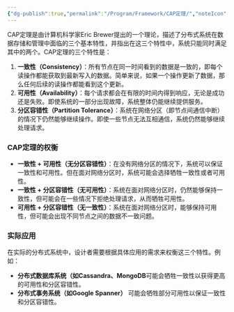```yaml
---
{"dg-publish":true,"permalink":"/Program/Framework/CAP定理/","noteIcon":""}
---
```


CAP定理是由计算机科学家Eric Brewer提出的一个理论，描述了分布式系统在数据存储和管理中面临的三个基本特性，并指出在这三个特性中，系统只能同时满足其中的两个。CAP定理的三个特性是：
1. **一致性（Consistency）**：所有节点在同一时间看到的数据是一致的，即每个读操作都能获取到最新写入的数据。简单来说，如果一个操作更新了数据，那么任何后续的读操作都能看到这个更新。
2. **可用性（Availability）**：每个请求都会在有限的时间内得到响应，无论是成功还是失败。即使系统的一部分出现故障，系统整体仍能继续提供服务。
3. **分区容错性（Partition Tolerance）**：系统在网络分区（即节点间通信中断）的情况下仍然能够继续操作。即使一些节点无法互相通信，系统仍然能够继续处理请求。

### CAP定理的权衡

- **一致性 + 可用性（无分区容错性）**：在没有网络分区的情况下，系统可以保证一致性和可用性。但在面对网络分区时，系统可能会选择牺牲一致性或者可用性。
- **一致性 + 分区容错性（无可用性）**：系统在面对网络分区时，仍然能够保持一致性，但可能会在一些情况下拒绝处理请求，从而牺牲可用性。
- **可用性 + 分区容错性（无一致性）**：系统在面对网络分区时，能够保持可用性，但可能会出现不同节点之间的数据不一致问题。

### 实际应用

在实际的分布式系统中，设计者需要根据具体应用的需求来权衡这三个特性。例如：

- **分布式数据库系统（如Cassandra、MongoDB**可能会牺牲一致性以获得更高的可用性和分区容错性。
- **分布式事务系统（如Google Spanner）** 可能会牺牲部分可用性以保证一致性和分区容错性。